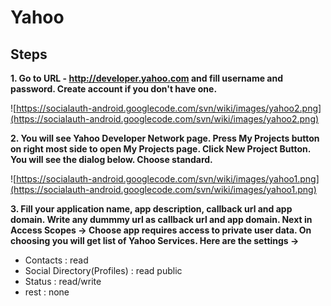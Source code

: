 # Yahoo #

## Steps ##

**1. Go to URL - http://developer.yahoo.com and fill username and password. Create account if you don't have one.**

![https://socialauth-android.googlecode.com/svn/wiki/images/yahoo2.png](https://socialauth-android.googlecode.com/svn/wiki/images/yahoo2.png)



**2. You will see Yahoo Developer Network page. Press My Projects button on right most side to open My Projects page. Click New Project Button. You will see the dialog below. Choose standard.**



![https://socialauth-android.googlecode.com/svn/wiki/images/yahoo1.png](https://socialauth-android.googlecode.com/svn/wiki/images/yahoo1.png)

**3. Fill your application name, app description, callback url and app domain. Write any dummmy url as callback url and app domain. Next in Access Scopes -> Choose app requires access to private user data. On choosing you will get list of Yahoo Services. Here are the settings ->**

  * Contacts : read
  * Social Directory(Profiles) : read public
  * Status : read/write
  * rest : none



